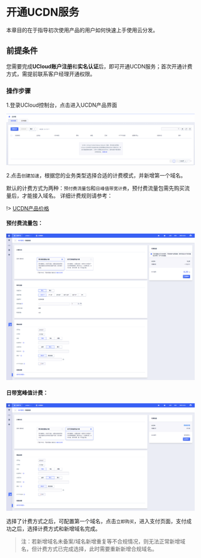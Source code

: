 # 开通UCDN服务

本章目的在于指导初次使用产品的用户如何快速上手使用云分发。

## 前提条件

您需要完成<strong>UCloud账户注册</strong>和<strong>实名认证</strong>后，即可开通UCDN服务；首次开通计费方式，需提前联系客户经理开通权限。

### 操作步骤

1.登录UCloud控制台，点击进入UCDN产品界面

![2021-UCDN首次新增域名](/images/2021-UCDN首次新增域名.png)

2.点击<code>创建加速</code>，根据您的业务类型选择合适的计费模式，并新增第一个域名。

默认的计费方式为两种：<code>预付费流量包</code>和<code>日峰值带宽计费</code>，预付费流量包需先购买流量后，才能接入域名。
详细计费规则请参考： 

 !> [UCDN产品价格](https://docs.ucloud.cn/ucdn/charge/flowday_new)

#### 预付费流量包：

![2022-UCDN首次新增域名-预付费流量包新增域名](/images/2022-UCDN首次新增域名-预付费流量包新增域名.png)

#### 日带宽峰值计费：

![2021-UCDN首次新增域名-日峰值带宽计费](/images/2021-UCDN首次新增域名-日峰值带宽计费.png)

选择了计费方式之后，可配置第一个域名，点击<code>立即购买</code>，进入支付页面，支付成功之后，选择计费方式和新增域名完成。

> 注：若新增域名未备案/域名新增重复等不合规情况，则无法正常新增域名，但计费方式已完成选择，此时需要重新新增合规域名。
